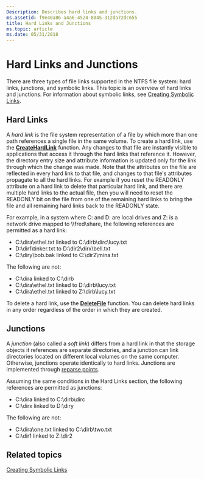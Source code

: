 ```yaml
---
Description: Describes hard links and junctions.
ms.assetid: f9e40a86-a4a6-4524-8045-312da72dc655
title: Hard Links and Junctions
ms.topic: article
ms.date: 05/31/2018
---
```


# Hard Links and Junctions

There are three types of file links supported in the NTFS file system: hard links, junctions, and symbolic links. This topic is an overview of hard links and junctions. For information about symbolic links, see [Creating Symbolic Links](creating-symbolic-links.md).

## Hard Links

A *hard link* is the file system representation of a file by which more than one path references a single file in the same volume. To create a hard link, use the [**CreateHardLink**](/windows/desktop/api/WinBase/nf-winbase-createhardlinka) function. Any changes to that file are instantly visible to applications that access it through the hard links that reference it. However, the directory entry size and attribute information is updated only for the link through which the change was made. Note that the attributes on the file are reflected in every hard link to that file, and changes to that file's attributes propagate to all the hard links. For example if you reset the READONLY attribute on a hard link to delete that particular hard link, and there are multiple hard links to the actual file, then you will need to reset the READONLY bit on the file from one of the remaining hard links to bring the file and all remaining hard links back to the READONLY state.

For example, in a system where C: and D: are local drives and Z: is a network drive mapped to \\\\fred\\share, the following references are permitted as a hard link:

-   C:\\dira\\ethel.txt linked to C:\\dirb\\dirc\\lucy.txt
-   D:\\dir1\\tinker.txt to D:\\dir2\\dirx\\bell.txt
-   C:\\diry\\bob.bak linked to C:\\dir2\\mina.txt

The following are not:

-   C:\\dira linked to C:\\dirb
-   C:\\dira\\ethel.txt linked to D:\\dirb\\lucy.txt
-   C:\\dira\\ethel.txt linked to Z:\\dirb\\lucy.txt

To delete a hard link, use the [**DeleteFile**](/windows/desktop/api/FileAPI/nf-fileapi-deletefilea) function. You can delete hard links in any order regardless of the order in which they are created.

## Junctions

A *junction* (also called a *soft link*) differs from a hard link in that the storage objects it references are separate directories, and a junction can link directories located on different local volumes on the same computer. Otherwise, junctions operate identically to hard links. Junctions are implemented through [reparse points](reparse-points.md).

Assuming the same conditions in the Hard Links section, the following references are permitted as junctions:

-   C:\\dira linked to C:\\dirb\\dirc
-   C:\\dirx linked to D:\\diry

The following are not:

-   C:\\dira\\one.txt linked to C:\\dirb\\two.txt
-   C:\\dir1 linked to Z:\\dir2

## Related topics

<dl> <dt>

[Creating Symbolic Links](creating-symbolic-links.md)
</dt> </dl>

 

 



